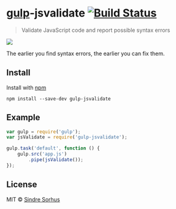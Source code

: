 # [gulp](https://github.com/wearefractal/gulp)-jsvalidate [![Build Status](https://secure.travis-ci.org/sindresorhus/gulp-jsvalidate.png?branch=master)](http://travis-ci.org/sindresorhus/gulp-jsvalidate)

> Validate JavaScript code and report possible syntax errors

![](screenshot.png)

The earlier you find syntax errors, the earlier you can fix them.


## Install

Install with [npm](https://npmjs.org/package/gulp-jsvalidate)

```
npm install --save-dev gulp-jsvalidate
```


## Example

```js
var gulp = require('gulp');
var jsValidate = require('gulp-jsvalidate');

gulp.task('default', function () {
	gulp.src('app.js')
		.pipe(jsValidate());
});
```


## License

MIT © [Sindre Sorhus](http://sindresorhus.com)
